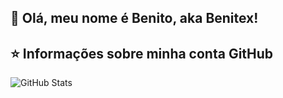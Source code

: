 ## 💜 Olá, meu nome é <strong>Benito, aka Benitex!</strong>



## ⭐ Informações sobre minha conta GitHub
![GitHub Stats](https://github-readme-stats.vercel.app/api?username=Benitex&show_icons=true)